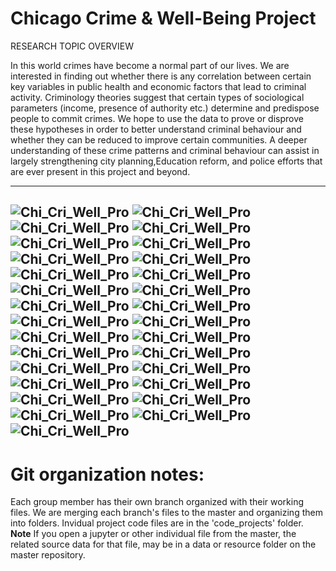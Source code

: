 # Chicago Crime & Well-Being Project
RESEARCH TOPIC OVERVIEW

In this world crimes have become a normal part of our lives. We are interested in finding out whether there is any correlation between certain key variables in public health and economic factors that lead to criminal activity. Criminology theories suggest that certain types of sociological parameters (income, presence of authority etc.) determine and predispose people to commit crimes. We hope to use the data to prove or disprove these hypotheses in order to better understand criminal behaviour and whether they can be reduced to improve certain communities. A deeper  understanding  of these crime patterns and criminal behaviour can assist in largely strengthening city planning,Education reform, and police efforts that are ever present in this project and beyond.




---
![Chi_Cri_Well_Pro](source_images/mstr_slide_1.png)
![Chi_Cri_Well_Pro](source_images/mstr_slide_2.png)
![Chi_Cri_Well_Pro](source_images/mstr_slide_3.png)
![Chi_Cri_Well_Pro](source_images/mstr_slide_4.png)
![Chi_Cri_Well_Pro](source_images/mstr_slide_5.png)
![Chi_Cri_Well_Pro](source_images/mstr_slide_11.png)
![Chi_Cri_Well_Pro](source_images/mstr_slide_6.png)
![Chi_Cri_Well_Pro](source_images/mstr_slide_7.png)
![Chi_Cri_Well_Pro](source_images/mstr_slide_8.png)
![Chi_Cri_Well_Pro](source_images/mstr_slide_9.png)
![Chi_Cri_Well_Pro](source_images/mstr_slide_10.png)
![Chi_Cri_Well_Pro](source_images/mstr_slide_12.png)
![Chi_Cri_Well_Pro](source_images/mstr_slide_13.png)
![Chi_Cri_Well_Pro](source_images/mstr_slide_14.png)
![Chi_Cri_Well_Pro](source_images/mstr_slide_15.png)
![Chi_Cri_Well_Pro](source_images/mstr_slide_16.png)
![Chi_Cri_Well_Pro](source_images/mstr_slide_17.png)
![Chi_Cri_Well_Pro](source_images/mstr_slide_18.png)
![Chi_Cri_Well_Pro](source_images/mstr_slide_19.png)
![Chi_Cri_Well_Pro](source_images/mstr_slide_20.png)
![Chi_Cri_Well_Pro](source_images/mstr_slide_21.png)
![Chi_Cri_Well_Pro](source_images/mstr_slide_22.png)
![Chi_Cri_Well_Pro](source_images/mstr_slide_24.png)
![Chi_Cri_Well_Pro](source_images/mstr_slide_25.png)
![Chi_Cri_Well_Pro](source_images/mstr_slide_26.png)
![Chi_Cri_Well_Pro](source_images/mstr_slide_27.png)
![Chi_Cri_Well_Pro](source_images/mstr_slide_28.png)
![Chi_Cri_Well_Pro](source_images/mstr_slide_30.png)
![Chi_Cri_Well_Pro](source_images/mstr_slide_32.png)
---
# Git organization notes:
Each group member has their own branch organized with their working files. We are merging each branch's files to the master and organizing them into folders. Invidual project code files are in the 'code_projects' folder. **Note** If you open a jupyter or other individual file from the master, the related source data for that file, may be in a data or resource folder on the master repository.




